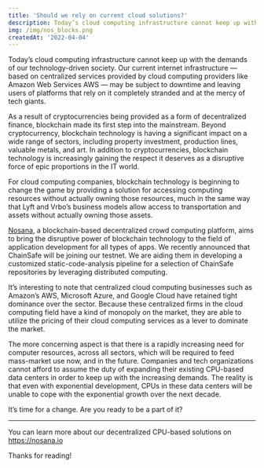 ```yaml
---
title: 'Should we rely on current cloud solutions?'
description: Today’s cloud computing infrastructure cannot keep up with the demands of our technology-driven society. 
img: /img/nos_blocks.png
createdAt: '2022-04-04'
---
```



Today’s cloud computing infrastructure cannot keep up with the demands of our technology-driven society. Our current internet infrastructure — based on centralized services provided by cloud computing providers like Amazon Web Services AWS — may be subject to downtime and leaving users of platforms that rely on it completely stranded and at the mercy of tech giants.

As a result of cryptocurrencies being provided as a form of decentralized finance, blockchain made its first step into the mainstream. Beyond cryptocurrency, blockchain technology is having a significant impact on a wide range of sectors, including property investment, production lines, valuable metals, and art. In addition to cryptocurrencies, blockchain technology is increasingly gaining the respect it deserves as a disruptive force of epic proportions in the IT world.

For cloud computing companies, blockchain technology is beginning to change the game by providing a solution for accessing computing resources without actually owning those resources, much in the same way that Lyft and Vrbo’s business models allow access to transportation and assets without actually owning those assets.

[Nosana,](https://nosana.io/) a blockchain-based decentralized crowd computing platform, aims to bring the disruptive power of blockchain technology to the field of application development for all types of apps. We recently announced that ChainSafe will be joining our testnet. We are aiding them in developing a customized static-code-analysis pipeline for a selection of ChainSafe repositories by leveraging distributed computing.

It’s interesting to note that centralized cloud computing businesses such as Amazon’s AWS, Microsoft Azure, and Google Cloud have retained tight dominance over the sector. Because these centralized firms in the cloud computing field have a kind of monopoly on the market, they are able to utilize the pricing of their cloud computing services as a lever to dominate the market.

The more concerning aspect is that there is a rapidly increasing need for computer resources, across all sectors, which will be required to feed mass-market use now, and in the future. Companies and tech organizations cannot afford to assume the duty of expanding their existing CPU-based data centers in order to keep up with the increasing demands. The reality is that even with exponential development, CPUs in these data centers will be unable to cope with the exponential growth over the next decade.

It’s time for a change. Are you ready to be a part of it?

---

You can learn more about our decentralized CPU-based solutions on https://nosana.io


Thanks for reading!


